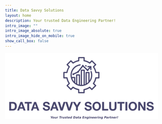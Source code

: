 ```yaml
---
title: Data Savvy Solutions
layout: home
description: Your trusted Data Engineering Partner!
intro_image: ""
intro_image_absolute: true
intro_image_hide_on_mobile: true
show_call_box: false
---
```


<style>
.responsive-image {
  width: 80vw;
  height: auto;
}
</style>

<img src="images/logo/logo-text-tagline.png" alt="logo" class="responsive-image">

